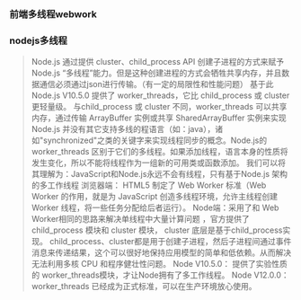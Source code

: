 ### 前端多线程webwork

### nodejs多线程
>Node.js 通过提供 cluster、child_process API 创建子进程的方式来赋予Node.js “多线程”能力。但是这种创建进程的方式会牺牲共享内存，并且数据通信必须通过json进行传输。（有一定的局限性和性能问题）
基于此 Node.js V10.5.0 提供了 worker_threads，它比 child_process 或 cluster更轻量级。 与child_process 或 cluster 不同，worker_threads 可以共享内存，通过传输 ArrayBuffer 实例或共享 SharedArrayBuffer 实例来实现
Node.js 并没有其它支持多线的程语言（如：java），诸如"synchronized"之类的关键字来实现线程同步的概念。Node.js的 worker_threads 区别于它们的多线程。如果添加线程，语言本身的性质将发生变化，所以不能将线程作为一组新的可用类或函数添加。
我们可以将其理解为：JavaScript和Node.js永远不会有线程，只有基于Node.js 架构的多工作线程
浏览器端： HTML5 制定了 Web Worker 标准（Web Worker 的作用，就是为 JavaScript 创造多线程环境，允许主线程创建 Worker 线程，将一些任务分配给后者运行）。
Node端：采用了和 Web Worker相同的思路来解决单线程中大量计算问题 ，官方提供了 child_process 模块和 cluster 模块， cluster 底层是基于child_process实现。
child_process、cluster都是用于创建子进程，然后子进程间通过事件消息来传递结果，这个可以很好地保持应用模型的简单和低依赖。从而解决无法利用多核 CPU 和程序健壮性问题。
Node V10.5.0： 提供了实验性质的 worker_threads模块，才让Node拥有了多工作线程。
Node V12.0.0：worker_threads 已经成为正式标准，可以在生产环境放心使用。
